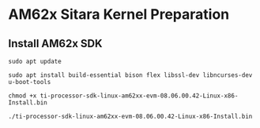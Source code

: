 # AM62x Sitara Kernel Preparation
## Install AM62x SDK
`sudo apt update`

`sudo apt install build-essential bison flex libssl-dev libncurses-dev u-boot-tools`

`chmod +x ti-processor-sdk-linux-am62xx-evm-08.06.00.42-Linux-x86-Install.bin`

`./ti-processor-sdk-linux-am62xx-evm-08.06.00.42-Linux-x86-Install.bin`
